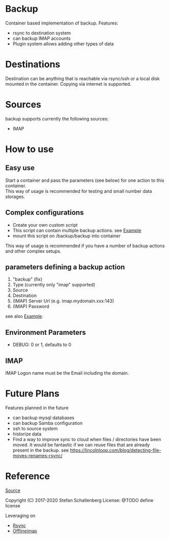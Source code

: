 # Backup #
Container based implementation of backup. Features:
  - rsync to destination system
  - can backup IMAP accounts
  - Plugin system allows adding other types of data

# Destinations #
Destination can be anything that is reachable via rsync/ssh or a local disk mounted in the container. Copying via internet is supported.

# Sources #
backup supports currently the following sources:
  - IMAP

# How to use #
## Easy use 
Start a container and pass the parameters (see below) for one action to this container.  
This way of usage is recommended for testing and small number data storages.

## Complex configurations
  - Create your own custom script
  - This script can contain multiple backup actions. see [Example][1]
  - mount this script on /backup/backup into container

This way of usage is recommended if you have a number of backup actions and
other complex setups.

## parameters defining a backup action
  1. "backup" (fix)
  2. Type (currently only "imap" supported)
  3. Source
  4. Destination
  5. (IMAP) Server Url (e.g. imap.mydomain.xxx:143)
  6. (IMAP) Password

see also [Example][1].

## Environment Parameters #
  - DEBUG: 0 or 1, defaults to 0

## IMAP
IMAP Logon name must be the Email including the domain.

# Future Plans #
Features planned in the future
  - can backup mysql databases
  - can backup Samba configuration
  - ssh to source system
  - historize data
  - Find a way to improve sync to cloud when files / directories have
    been moved. It would be fantastic if we can reuse files that are
    already present in the backup.
    see https://lincolnloop.com/blog/detecting-file-moves-renames-rsync/

# Reference #
[Source](https://github.com/nafets227/backup)

Copyright (C) 2017-2020 Stefan Schallenberg
License: @TODO define license

Leveraging on 
  - [Rsync](https://rsync.samba.org/)
  - [Offlineimap](https://www.offlineimap.org/)

[1]: backup-sample
